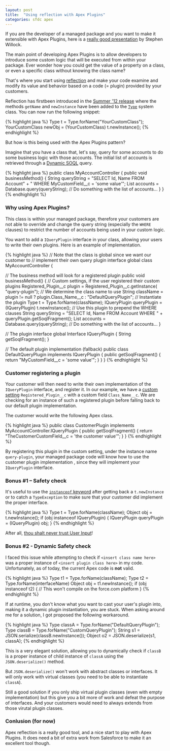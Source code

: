 ```yaml
---
layout: post
title:  "Using reflection with Apex Plugins"
categories: sfdc apex
---
```


If you are the developer of a managed package and you want to make it extensible
with Apex Plugins, here is a [really good presentation](http://www.slideshare.net/stephenwillcock/apex-plugins)
by Stephen Willock.

The main point of developing Apex Plugins is to allow developers to introduce
some custom logic that will be executed from within your package. Ever wonder
how you could get the value of a property on a class, or even a specific class
without knowing the class name?

That's where you start using [reflection](http://en.wikipedia.org/wiki/Reflection_(computer_programming))
and make your code examine and modify its value and behavior based on a code (= plugin)
provided by your customers.

Reflection has firstbeen introduced in the
[Summer '12 release](http://blogs.developerforce.com/developer-relations/2012/05/dynamic-apex-class-instantiation-in-summer-12.html)
where the methods `getName` and `newInstance` have been added to the [`Type`](http://www.salesforce.com/us/developer/docs/apexcode/Content/apex_methods_system_type.htm)
system class. You can now run the following snippet:

{% highlight java %}
Type t = Type.forName("YourCustomClass");
YourCustomClass newObj = (YourCustomClass) t.newInstance();
{% endhighlight %}

But how is this being used with the Apex Plugins pattern?

Imagine that you have a class that, let's say, query for some accounts to do
some business logic with those accounts. The initial list of accounts is retrieved
through a [Dynamic SOQL](http://www.salesforce.com/us/developer/docs/apexcode/Content/apex_dynamic_soql.htm)
query.

{% highlight java %}
public class MyAccountController {
  public void businessMethod() {
    String queryString = "SELECT Id, Name FROM Account"
        + " WHERE MyCustomField__c = 'some value'";
    List<Account> accounts = Database.query(queryString);
    // Do something with the list of accounts...
  }
}
{% endhighlight %}

### Why using Apex Plugins?

This class is within your managed package, therefore your customers are not able
to override and change the query string (especially the `WHERE` clauses) to restrict
the number of accounts being used in your custom logic.

You want to add a `IQueryPlugin` interface in your class, allowing your users
to write their own plugins. Here is an example of implementation.

{% highlight java %}
// Note that the class is global since we want our customer to
// implement their own query plugin interface
global class MyAccountController {

  // The business method will look for a registered plugin
  public void businessMethod() {
    // Custom settings, if the user registered their custom plugins
    Registered_Plugin__c plugin = Registered_Plugin__c.getInstance(
        "query-plugin");
    // We determine the class name to use
    String className = plugin != null ?
        plugin.Class_Name__c :
        "DefaultQueryPlugin";
    // Instantiate the plugin
    Type t = Type.forName(className);
    IQueryPlugin queryPlugin = (IQueryPlugin) t.newInstance();
    // Use this plugin to prepend the WHERE clauses
    String queryString = "SELECT Id, Name FROM Account WHERE "
        + queryPlugin.getSoqlFragment();
    List<Account> accounts = Database.query(queryString);
    // Do something with the list of accounts...
  }

  // The plugin interface
  global Interface IQueryPlugin {
    String getSoqlFragment();
  }

  // The default plugin implementation (fallback)
  public class DefaultQueryPlugin implements IQueryPlugin {
    public getSoqlFragment() {
      return "MyCustomField__c = 'some value'";
    }
  }
}
{% endhighlight %}

### Customer registering a plugin

Your customer will then need to write their own implementation of the `IQueryPlugin`
interface, and register it. In our example, we have a
[custom setting](https://help.salesforce.com/apex/HTViewHelpDoc?id=cs_about.htm&language=en)
`Registered_Plugin__c` with a custom field `Class_Name__c`. We are checking for an instance
of such a registered plugin before falling back to our default plugin implementation.

The customer would write the following Apex class.

{% highlight java %}
public class CustomerPlugin implements MyAccountController.IQueryPlugin {
  public getSoqlFragment() {
    return "TheCustomerCustomField__c = 'the customer value'";
  }
}
{% endhighlight %}

By registering this plugin in the custom setting, under the instance name `query-plugin`, your
managed package code will know how to use the customer plugin implementation , since they will
implement your `IQueryPlugin` interface.

### Bonus #1 – Safety check

It's useful to use the [`instanceof` keyword](http://www.salesforce.com/us/developer/docs/apexcode/Content/apex_classes_keywords_instanceof.htm)
after getting back a `t.newInstance` or to catch a `TypeException` to make sure that your customer
did implement the proper interface.

{% highlight java %}
Type t = Type.forName(className);
Object obj = t.newInstance();
if (obj instanceof IQueryPlugin) {
  IQueryPlugin queryPlugin = (IQueryPlugin) obj;
}
{% endhighlight %}

After all, [thou shalt never trust User Input](https://www.ibm.com/developerworks/community/blogs/phpblog/entry/thou_shalt_never_trust_user?lang=en)!

### Bonus #2 - Dynamic Safety check

I faced this issue while attempting to check if `<insert class name here>` was a proper instance
of `<insert plugin class here>` in my code. Unfortunately, as of today, the current Apex code is **not** valid.

{% highlight java %}
Type t1 = Type.forName(className);
Type t2 = Type.forName(interfaceName)
Object obj = t1.newInstance();
if (obj instanceof t2) {
  // This won't compile on the force.com platform
}
{% endhighlight %}

If at runtime, you don't know what you want to cast your user's plugin into, making it
a dynamic plugin instantiation, you are stuck. When asking around me for a solution, I got
proposed the following workaround.

{% highlight java %}
Type classA = Type.forName("DefaultQueryPlugin");
Type classB = Type.forName("CustomQueryPlugin"); 
String s1 = JSON.serialize(classB.newInstance());
Object o2 = JSON.deserialize(s1, classA);
{% endhighlight %}

This is a very elegant solution, allowing you to dynamically check if `classB` is a proper
instance of child instance of `classA` using the `JSON.deserialize()` method.

But `JSON.deserialize()` won't work with abstract classes or interfaces. It will only work
with virtual classes (you need to be able to instantiate `classA`).

Still a good solution if you only ship virtual plugin classes (even with empty implementation)
but this give you a bit more of work and defeat the purpose of interfaces. And your customers
would need to always extends from those virutal plugin classes.

### Conlusion (for now)

Apex reflection is a really good tool, and a nice start to play with Apex Plugins. It does
need a bit of extra work from Salesforce to make it an excellent tool though.

